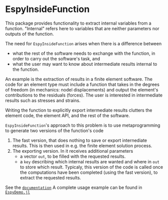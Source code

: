 # EspyInsideFunction

This package provides functionality to extract internal variables from a function.
"Internal" refers here to variables that are neither parameters nor outputs of the function.

The need for `EspyInsideFunction` arises when there is a difference between

- what the rest of the software needs to exchange with the function, in order to
  carry out the software's task, and
- what the user may want to know about intermediate results internal to the function.

An example is the extraction of results in
a finite element software. The code for an element type must include a function that takes in
the degrees of freedom (in mechanics: nodel displacements) and output the element's
contributions to the residuals (forces). The user is interested in intermediate results such as stresses and strains.

Writing the function to explicitly export intermediate results clutters the element code, the element API, and the rest of the software.

`EspyInsideFunction`'s approach to this problem is to use metaprogramming to generate two versions of the
function's code

1. The fast version, that does nothing to save or export internediate results.  This is then
   used in e.g. the finite element solution process.
2. The exporting version.  In it receives additional parameters
   - a vector `out`, to be filled with the requested results.
   - a `key` describing which internal results are wanted and where in `out` to store which result.
   Typicaly, this version of the code is called once the computations have been completed (using the fast version), to extract
   the requested results.

See the [`documentation`](https://philippemaincon.github.io/EspyInsideFunction.jl/)
A complete usage example can be found in [`EspyDemo.jl`](https://github.com/PhilippeMaincon/EspyInsideFunction.jl/blob/master/test/EspyDemo.jl)